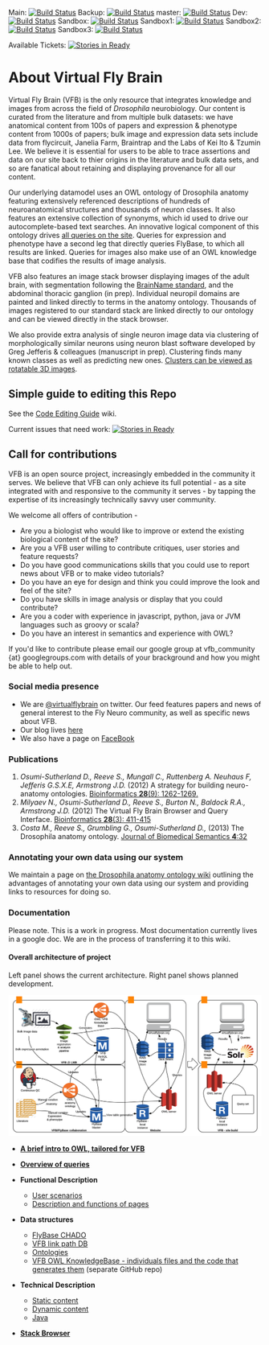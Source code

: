 Main:
[![Build Status](https://travis-ci.org/VirtualFlyBrain/VFB.svg?branch=Main-Server)](https://travis-ci.org/VirtualFlyBrain/VFB)
Backup:
[![Build Status](https://travis-ci.org/VirtualFlyBrain/VFB.svg?branch=Bocian-Backup)](https://travis-ci.org/VirtualFlyBrain/VFB)
master:
[![Build Status](https://travis-ci.org/VirtualFlyBrain/VFB.svg?branch=master)](https://travis-ci.org/VirtualFlyBrain/VFB)
Dev:
[![Build Status](https://travis-ci.org/VirtualFlyBrain/VFB.svg?branch=Dev-Server)](https://travis-ci.org/VirtualFlyBrain/VFB)
Sandbox:
[![Build Status](https://travis-ci.org/VirtualFlyBrain/VFB.svg?branch=Sandbox-Server)](https://travis-ci.org/VirtualFlyBrain/VFB)
Sandbox1:
[![Build Status](https://travis-ci.org/VirtualFlyBrain/VFB.svg?branch=Sandbox1-Server)](https://travis-ci.org/VirtualFlyBrain/VFB)
Sandbox2:
[![Build Status](https://travis-ci.org/VirtualFlyBrain/VFB.svg?branch=Sandbox2-Server)](https://travis-ci.org/VirtualFlyBrain/VFB)
Sandbox3:
[![Build Status](https://travis-ci.org/VirtualFlyBrain/VFB.svg?branch=Sandbox3-Server)](https://travis-ci.org/VirtualFlyBrain/VFB)

Available Tickets:
[![Stories in Ready](https://badge.waffle.io/virtualflybrain/vfb.png?label=ready&title=Ready)](https://waffle.io/virtualflybrain/vfb)

# About Virtual Fly Brain

Virtual Fly Brain (VFB) is the only resource that integrates knowledge and images from across the field of _Drosophila_ neurobiology. Our content is curated from the literature and from multiple bulk datasets:  we have anatomical content from 100s of papers and expression & phenotype content from 1000s of papers; bulk image and expression data sets include data from flycircuit, Janelia Farm, Braintrap and the Labs of Kei Ito & Tzumin Lee.  We believe it is essential for users to be able to trace assertions and data on our site back to thier origins in the literature and bulk data sets, and so are fanatical about retaining and displaying provenance for all our content.

Our underlying datamodel uses an OWL ontology of Drosophila anatomy featuring extensively referenced descriptions of hundreds of neuroanatomical structures and thousands of neuron classes.  It also features an extensive collection of synonyms, which id used to drive our autocomplete-based text searches. An innovative logical component of this ontology drives [all queries on the site](https://github.com/VirtualFlyBrain/VFB/wiki/Queries). Queries for expression and phenotype have a second leg that directly queries FlyBase, to which all results are linked.  Queries for images also make use of an OWL knowledge base that codifies the results of image analysis.

VFB also features an image stack browser displaying images of the adult brain, with segmentation following the [BrainName standard](http://dx.doi.org/10.1016/j.neuron.2013.12.017), and the abdominal thoracic ganglion (in prep).  Individual neuropil domains are painted and linked directly to terms in the anatomy ontology. Thousands of images registered to our standard stack are linked directly to our ontology and can be viewed directly in the stack browser.

We also provide extra analysis of single neuron image data via clustering of morphologically similar neurons using neuron blast software developed by Greg Jefferis & colleagues (manuscript in prep).  Clustering finds many known classes as well as predicting new ones. [Clusters can be viewed as rotatable 3D images](http://flybrain.mrc-lmb.cam.ac.uk/vfb/fc/clusterv/3/Cha-F-300056/webgl.shtml). 

## Simple guide to editing this Repo

See the [Code Editing Guide](https://github.com/VirtualFlyBrain/VFB/wiki/Code-Editing-Guide) wiki.

Current issues that need work:
[![Stories in Ready](https://badge.waffle.io/virtualflybrain/vfb.png?label=ready&title=Ready)](https://waffle.io/virtualflybrain/vfb)

## Call for contributions

VFB is an open source project, increasingly embedded in the community it serves.  We believe that VFB can only achieve its full potential - as a site integrated with and responsive to the community it serves - by tapping the expertise of its increasingly technically savvy user community.  

We welcome all offers of contribution -

* Are you a biologist who would like to improve or extend the existing biological content of the site?
* Are you a VFB user willing to contribute critiques, user stories and feature requests?
* Do you have good communications skills that you could use to report news about VFB or to make video tutorials?
* Do you have an eye for design and think you could improve the look and feel of the site?
* Do you have skills in image analysis or display that you could contribute?
* Are you a coder with experience in javascript, python, java or JVM languages such as groovy or scala?
* Do you have an interest in semantics and experience with OWL?

If you'd like to contribute please email our google group at vfb_community {at} googlegroups.com with details of your brackground and how you might be able to help out.

### Social media presence

* We are [@virtualflybrain](https://twitter.com/virtualflybrain) on twitter.  Our feed features papers and news of general interest to the Fly Neuro community, as well as specific news about VFB.
* Our blog lives [here](http://vfbblog.inf.ed.ac.uk/)
* We also have a page on [FaceBook](https://www.facebook.com/pages/Virtual-Fly-Brain/131151036987118)

### Publications

 1. _Osumi-Sutherland D., Reeve S., Mungall C., Ruttenberg A. Neuhaus F, Jefferis G.S.X.E, Armstrong J.D._ (2012) A strategy for building neuro-anatomy ontologies. [Bioinformatics __28__(9): 1262-1269.](http://bioinformatics.oxfordjournals.org/content/28/9/1262.full)
 1. _Milyaev N., Osumi-Sutherland D., Reeve S., Burton N., Baldock R.A., Armstrong J.D._ (2012) The Virtual Fly Brain Browser and Query Interface. [Bioinformatics __28__(3): 411-415](http://bioinformatics.oxfordjournals.org/content/28/3/411.full)
 1. _Costa M., Reeve S., Grumbling G., Osumi-Sutherland D.,_ (2013) The Drosophila anatomy ontology. [Journal of Biomedical Semantics __4__:32](http://www.jbiomedsem.com/content/4/1/32)

### Annotating your own data using our system

We maintain a page on [the Drosophila anatomy ontology wiki](https://sourceforge.net/p/fbbtdv/wiki/Annotate_your_data/) outlining the advantages of annotating your own data using our system and providing links to resources for doing so.


### Documentation
Please note.  This is a work in progress. Most documentation currently lives in a google doc. We are in the process of transferring it to this wiki.

#### Overall architecture of project

Left panel shows the current architecture. Right panel shows planned development.

![Architure](doc/images/VFB_arch.png)

 * __[A brief intro to OWL, tailored for VFB](https://github.com/VirtualFlyBrain/VFB/wiki/Ont)__
 
 * __[Overview of queries](https://github.com/VirtualFlyBrain/VFB/wiki/Queries)__

 * __Functional Description__
     * [User scenarios](https://github.com/VirtualFlyBrain/VFB/wiki/user_scenarios)
     * [Description and functions of pages](https://github.com/VirtualFlyBrain/VFB/wiki/page_descriptions)
 * __Data structures__
     * [FlyBase CHADO](https://github.com/VirtualFlyBrain/VFB/wiki/FBChado)
     * [VFB link path DB](https://github.com/VirtualFlyBrain/VFB/wiki/VFB_DB)
     * [Ontologies](https://github.com/VirtualFlyBrain/VFB/wiki/ont)
     * [VFB OWL KnowledgeBase - individuals files and the code that generates them](https://github.com/VirtualFlyBrain/VFB_owl) (separate GitHub repo)
 * __Technical Description__
     * [Static content](https://github.com/VirtualFlyBrain/VFB/wiki/static_content)
     * [Dynamic content](https://github.com/VirtualFlyBrain/VFB/wiki/dynamic_content)
     * [Java](https://github.com/VirtualFlyBrain/VFB/wiki/java)
 
 * [__Stack Browser__](https://github.com/VirtualFlyBrain/VFB/wiki/stack_browser)
